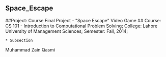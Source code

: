 ## Space_Escape ##

##Project: Course Final Project - "Space Escape" Video Game ##
Course: CS 101 - Introduction to Computational Problem Solving;
College: Lahore University of Management Sciences;
Semester: Fall, 2014;



		
	* Subsection

Muhammad Zain Qasmi
